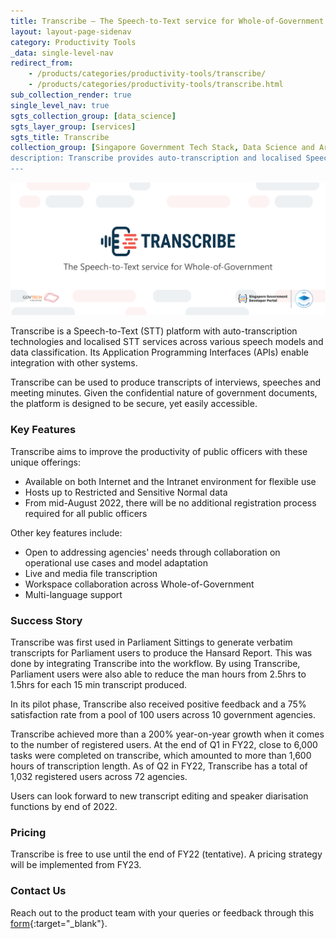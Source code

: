 ```yaml
---
title: Transcribe – The Speech-to-Text service for Whole-of-Government  
layout: layout-page-sidenav
category: Productivity Tools
_data: single-level-nav
redirect_from:
    - /products/categories/productivity-tools/transcribe/
    - /products/categories/productivity-tools/transcribe.html
sub_collection_render: true
single_level_nav: true
sgts_collection_group: [data_science]
sgts_layer_group: [services]
sgts_title: Transcribe
collection_group: [Singapore Government Tech Stack, Data Science and Artificial Intelligence, What's New]
description: Transcribe provides auto-transcription and localised Speech-to-Text services for Singapore government officers. Find out more here.
---
```


![Transcribe header banner](/assets/img/Transcribe-HeaderBanner-v2.png)

Transcribe is a Speech-to-Text (STT) platform with auto-transcription technologies and localised STT services across various speech models and data classification. Its Application Programming Interfaces (APIs) enable integration with other systems. 

Transcribe can be used to produce transcripts of interviews, speeches and meeting minutes. Given the confidential nature of government documents, the platform is designed to be secure, yet easily accessible.

### Key Features

Transcribe aims to improve the productivity of public officers with these unique offerings:
- Available on both Internet and the Intranet environment for flexible use 
- Hosts up to Restricted and Sensitive Normal data 
- From mid-August 2022, there will be no additional registration process required for all public officers 

Other key features include:
- Open to addressing agencies' needs through collaboration on operational use cases and model adaptation
- Live and media file transcription 
- Workspace collaboration across Whole-of-Government 
- Multi-language support

### Success Story

Transcribe was first used in Parliament Sittings to generate verbatim transcripts for Parliament users to produce the Hansard Report. This was done by integrating Transcribe into the workflow. By using Transcribe, Parliament users were also able to reduce the man hours from 2.5hrs to 1.5hrs for each 15 min transcript produced. 

In its pilot phase, Transcribe also received positive feedback and a 75% satisfaction rate from a pool of 100 users across 10 government agencies.

Transcribe achieved more than a 200% year-on-year growth when it comes to the number of registered users. At the end of Q1 in FY22, close to 6,000 tasks were completed on transcribe, which amounted to more than 1,600 hours of transcription length. 
As of Q2 in FY22, Transcribe has a total of 1,032 registered users across 72 agencies.

Users can look forward to new transcript editing and speaker diarisation functions by end of 2022.

### Pricing

Transcribe is free to use until the end of FY22 (tentative). A pricing strategy will be implemented from FY23.

### Contact Us

Reach out to the product team with your queries or feedback through this [form](https://form.gov.sg/#!/62280856ba91100012050933){:target="\_blank"}.
